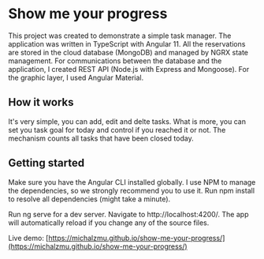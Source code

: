 # Show me your progress

This project was created to demonstrate a simple task manager. The application was written in TypeScript with Angular 11. All the reservations are stored in the cloud database (MongoDB) and managed by NGRX state management. For communications between the database and the application, I created REST API (Node.js with Express and Mongoose). For the graphic layer, I used Angular Material.

## How it works

It's very simple, you can add, edit and delte tasks. What is more, you can set you task goal for today and control if you reached it or not. The mechanism counts all tasks that have been closed today.

## Getting started

Make sure you have the Angular CLI installed globally. I use NPM to manage the dependencies, so we strongly recommend you to use it. Run npm install to resolve all dependencies (might take a minute).

Run ng serve for a dev server. Navigate to http://localhost:4200/. The app will automatically reload if you change any of the source files.

Live demo: [https://michalzmu.github.io/show-me-your-progress/](https://michalzmu.github.io/show-me-your-progress/)
